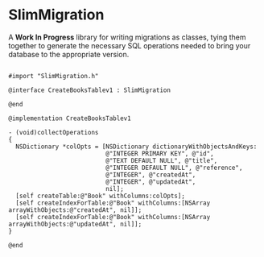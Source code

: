 # SlimMigration

A **Work In Progress** library for writing migrations as classes, tying them together to generate the necessary SQL operations needed to bring your database to the appropriate version.

```objc

#import "SlimMigration.h"

@interface CreateBooksTablev1 : SlimMigration

@end

@implementation CreateBooksTablev1

- (void)collectOperations
{
  NSDictionary *colOpts = [NSDictionary dictionaryWithObjectsAndKeys:
                           @"INTEGER PRIMARY KEY", @"id",
                           @"TEXT DEFAULT NULL", @"title",
                           @"INTEGER DEFAULT NULL", @"reference",
                           @"INTEGER", @"createdAt",
                           @"INTEGER", @"updatedAt",
                           nil];
  [self createTable:@"Book" withColumns:colOpts];
  [self createIndexForTable:@"Book" withColumns:[NSArray arrayWithObjects:@"createdAt", nil]];
  [self createIndexForTable:@"Book" withColumns:[NSArray arrayWithObjects:@"updatedAt", nil]];
}

@end

```